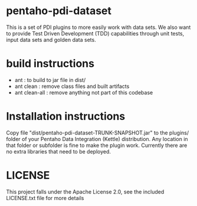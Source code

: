 # pentaho-pdi-dataset

This is a set of PDI plugins to more easily work with data sets. 
We also want to provide Test Driven Development (TDD) capabilities through unit tests, input data sets and golden data sets.

# build instructions

- ant : to build to jar file in dist/
- ant clean : remove class files and built artifacts
- ant clean-all : remove anything not part of this codebase

# Installation instructions

Copy file "dist/pentaho-pdi-dataset-TRUNK-SNAPSHOT.jar" to the plugins/ folder of your Pentaho Data Integration (Kettle) distribution.  Any location in that folder or subfolder is fine to make the plugin work.  Currently there are no extra libraries that need to be deployed.


# LICENSE

This project falls under the Apache License 2.0, see the included LICENSE.txt file for more details


